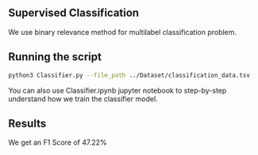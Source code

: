## Supervised Classification

We use binary relevance method for multilabel classification problem. 

## Running the script

```bash
python3 Classifier.py --file_path ../Dataset/classification_data.tsv
```

You can also use Classifier.ipynb jupyter notebook to step-by-step understand how we train the classifier model.

## Results

We get an F1 Score of 47.22%